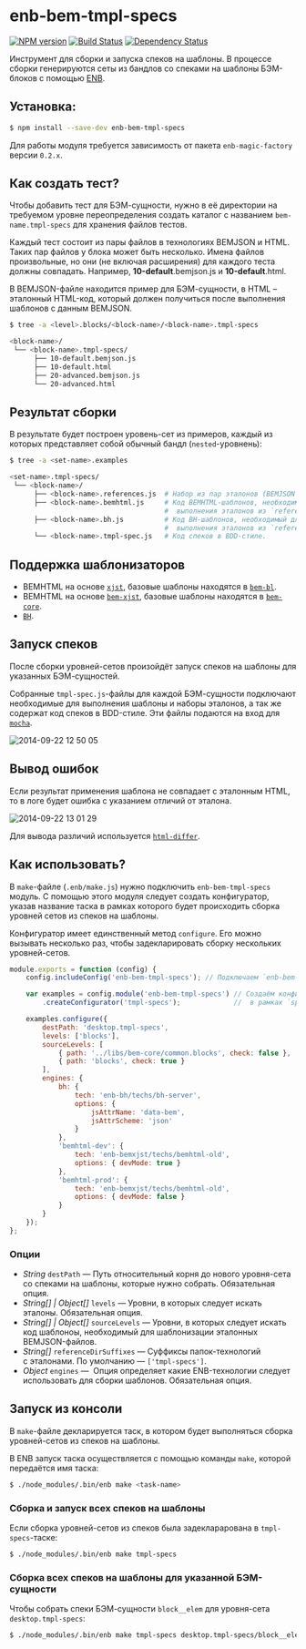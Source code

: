 enb-bem-tmpl-specs
==================

[![NPM version](http://img.shields.io/npm/v/enb-bem-tmpl-specs.svg?style=flat)](http://npmjs.org/package/enb-bem-tmpl-specs) [![Build Status](http://img.shields.io/travis/enb-bem/enb-bem-tmpl-specs/master.svg?style=flat)](https://travis-ci.org/enb-bem/enb-bem-tmpl-specs) [![Dependency Status](http://img.shields.io/david/enb-bem/enb-bem-tmpl-specs.svg?style=flat)](https://david-dm.org/enb-bem/enb-bem-tmpl-specs)

Инструмент для сборки и запуска спеков на шаблоны. В процессе сборки генерируются сеты из бандлов со спеками
на шаблоны БЭМ-блоков с помощью [ENB](http://enb-make.info/).

Установка:
----------

```sh
$ npm install --save-dev enb-bem-tmpl-specs
```

Для работы модуля требуется зависимость от пакета `enb-magic-factory` версии `0.2.x`.

Как создать тест?
-----------------

Чтобы добавить тест для БЭМ-сущности, нужно в её директории на требуемом уровне переопределения создать каталог с названием `bem-name.tmpl-specs` для хранения файлов тестов.

Каждый тест состоит из пары файлов в технологиях BEMJSON и HTML. Таких пар файлов у блока может быть несколько. Имена файлов произвольные, но они (не включая расширения) для каждого теста должны совпадать. Например, **10-default**.bemjson.js и **10-default**.html.

В BEMJSON-файле находится пример для БЭМ-сущности, в HTML – эталонный HTML-код, который должен получиться после выполнения шаблонов с данным BEMJSON.

```sh
$ tree -a <level>.blocks/<block-name>/<block-name>.tmpl-specs

<block-name>/
 └── <block-name>.tmpl-specs/
      ├── 10-default.bemjson.js
      ├── 10-default.html
      ├── 20-advanced.bemjson.js
      └── 20-advanced.html
```

Результат сборки
----------------

В результате будет построен уровень-сет из примеров, каждый из которых представляет собой обычный бандл (`nested`-уровнень):

```sh
$ tree -a <set-name>.examples

<set-name>.tmpl-specs/
 └── <block-name>/
      ├── <block-name>.references.js  # Набор из пар эталонов (BEMJSON + HTML).
      ├── <block-name>.bemhtml.js     # Код BEMHTML-шаблонов, необходимый для
                                      #  выполнения эталонов из `references.js`.
      ├── <block-name>.bh.js          # Код BH-шаблонов, необходимый для
                                      #  выполнения эталонов из `references.js`.
      └── <block-name>.tmpl-spec.js   # Код спеков в BDD-стиле.
```

Поддержка шаблонизаторов
------------------------

* BEMHTML на основе [`xjst`](https://github.com/veged/xjst), базовые шаблоны находятся в [`bem-bl`](https://github.com/bem/bem-bl).
* BEMHTML на основе [`bem-xjst`](https://github.com/bem-/bem-xjst), базовые шаблоны находятся в [`bem-core`](https://github.com/bem/bem-bl).
* [`BH`](https://github.com/bem/bh).

Запуск спеков
-------------

После сборки уровней-сетов произойдёт запуск спеков на шаблоны для указанных БЭМ-сущностей.

Собранные `tmpl-spec.js`-файлы для каждой БЭМ-сущности подключают необходимые для выполнения шаблоны
и наборы эталонов, а так же содержат код спеков в BDD-стиле. Эти файлы подаются на вход для [`mocha`](https://github.com/visionmedia/mocha).

![2014-09-22 12 50 05](https://cloud.githubusercontent.com/assets/2225579/4353599/5f4a146c-4235-11e4-9ed2-410405df62bd.png)

Вывод ошибок
------------

Если результат применения шаблона не совпадает с эталонным HTML, то в логе будет ошибка с указанием отличий от эталона.

![2014-09-22 13 01 29](https://cloud.githubusercontent.com/assets/2225579/4353728/ecaa52da-4236-11e4-84f1-d7cfc623cff7.png)

Для вывода различий используется [`html-differ`](https://github.com/bem/html-differ).

Как использовать?
-----------------

В `make`-файле (`.enb/make.js`) нужно подключить `enb-bem-tmpl-specs` модуль.
С помощью этого модуля следует создать конфигуратор, указав название таска в рамках которого будет происходить сборка
уровней сетов из спеков на шаблоны.

Конфигуратор имеет единственный метод `configure`. Его можно вызывать несколько раз, чтобы задекларировать сборку
нескольких уровней-сетов.

```js
module.exports = function (config) {
    config.includeConfig('enb-bem-tmpl-specs'); // Подключаем `enb-bem-tmpl-specs` модуль.

    var examples = config.module('enb-bem-tmpl-specs') // Создаём конфигуратор сетов
        .createConfigurator('tmpl-specs');             //  в рамках `specs` таска.

    examples.configure({
        destPath: 'desktop.tmpl-specs',
        levels: ['blocks'],
        sourceLevels: [
            { path: '../libs/bem-core/common.blocks', check: false },
            { path: 'blocks', check: true }
        ],
        engines: {
            bh: {
                tech: 'enb-bh/techs/bh-server',
                options: {
                    jsAttrName: 'data-bem',
                    jsAttrScheme: 'json'
                }
            },
            'bemhtml-dev': {
                tech: 'enb-bemxjst/techs/bemhtml-old',
                options: { devMode: true }
            },
            'bemhtml-prod': {
                tech: 'enb-bemxjst/techs/bemhtml-old',
                options: { devMode: false }
            }
        }
    });
};
```

### Опции

* *String* `destPath` &mdash;&nbsp;Путь относительный корня до&nbsp;нового уровня-сета со&nbsp;спеками на шаблоны, которые нужно собрать. Обязательная опция.
* *String[] | Object[]* `levels` &mdash;&nbsp;Уровни, в&nbsp;которых следует искать эталоны. Обязательная опция.
* *String[] | Object[]* `sourceLevels` &mdash;&nbsp;Уровни, в&nbsp;которых следует искать код шаблоноы, необходимый для шаблонизации эталонных BEMJSON-файлов.
* *String[]* `referenceDirSuffixes` &mdash;&nbsp;Суффиксы папок-технологий с&nbsp;эталонами. По&nbsp;умолчанию&nbsp;&mdash;&nbsp;`['tmpl-specs']`.
* *Object* `engines` &mdash;&nbsp; Опция определяет какие ENB-технологии следует использовать для сборки шаблонов. Обязательная опция.

Запуск из консоли
-----------------

В `make`-файле декларируется таск, в котором будет выполняться сборка уровней-сетов из спеков на шаблоны.

В ENB запуск таска осуществляется с помощью команды `make`, которой передаётся имя таска:

```sh
$ ./node_modules/.bin/enb make <task-name>
```

### Сборка и запуск всех спеков на шаблоны

Если сборка уровней-сетов из спеков была задекларарована в `tmpl-specs`-таске:

```sh
$ ./node_modules/.bin/enb make tmpl-specs
```

### Сборка всех спеков на шаблоны для указанной БЭМ-сущности

Чтобы собрать спеки БЭМ-сущности `block__elem` для уровня-сета `desktop.tmpl-specs`:

```sh
$ ./node_modules/.bin/enb make tmpl-specs desktop.tmpl-specs/block__elem
```
